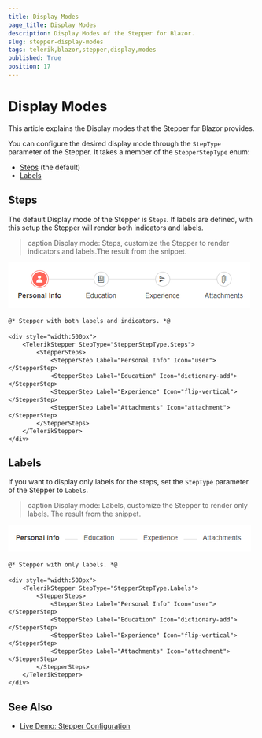 ```yaml
---
title: Display Modes
page_title: Display Modes
description: Display Modes of the Stepper for Blazor.
slug: stepper-display-modes
tags: telerik,blazor,stepper,display,modes
published: True
position: 17
---
```


# Display Modes

This article explains the Display modes that the Stepper for Blazor provides.

You can configure the desired display mode through the `StepType` parameter of the Stepper. It takes a member of the `StepperStepType` enum:

* [Steps](#steps) (the default)
* [Labels](#labels)


## Steps

The default Display mode of the Stepper is `Steps`. If labels are defined, with this setup the Stepper will render both indicators and labels.

>caption Display mode: Steps, customize the Stepper to render indicators and labels.The result from the snippet.

![Indicators and labels](images/labels-and-indicators-example.png)

````CSHTML
@* Stepper with both labels and indicators. *@

<div style="width:500px">
    <TelerikStepper StepType="StepperStepType.Steps">
        <StepperSteps>
            <StepperStep Label="Personal Info" Icon="user"></StepperStep>
            <StepperStep Label="Education" Icon="dictionary-add"></StepperStep>
            <StepperStep Label="Experience" Icon="flip-vertical"></StepperStep>
            <StepperStep Label="Attachments" Icon="attachment"></StepperStep>
        </StepperSteps>
    </TelerikStepper>
</div>
````

## Labels

If you want to display only labels for the steps, set the `StepType` parameter of the Stepper to `Labels`.

>caption Display mode: Labels, customize the Stepper to render only labels. The result from the snippet.

![Labels only](images/labels-only-example.png)

````CSHTML
@* Stepper with only labels. *@

<div style="width:500px">
    <TelerikStepper StepType="StepperStepType.Labels">
        <StepperSteps>
            <StepperStep Label="Personal Info" Icon="user"></StepperStep>
            <StepperStep Label="Education" Icon="dictionary-add"></StepperStep>
            <StepperStep Label="Experience" Icon="flip-vertical"></StepperStep>
            <StepperStep Label="Attachments" Icon="attachment"></StepperStep>
        </StepperSteps>
    </TelerikStepper>
</div>
````

## See Also

  * [Live Demo: Stepper Configuration](https://demos.telerik.com/blazor-ui/stepper/configuration)
